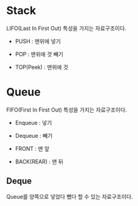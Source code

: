 # Stack

LIFO(Last In First Out) 특성을 가지는 자료구조이다.



- PUSH : 맨위에 넣기

- POP : 맨위에 것 빼기

- TOP(Peek) : 맨위에 것



# Queue

FIFO(First In First Out) 특성을 가지는 자료구조이다.



- Enqueue : 넣기

- Dequeue : 빼기

- FRONT : 맨 앞

- BACK(REAR) : 맨 뒤



## Deque

Queue를 양쪽으로 넣었다 뺐다 할 수 있는 자료구조이다.





